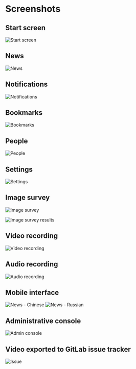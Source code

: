 Screenshots
===========

## Start screen

![Start screen](screenshots/start-page.jpg)

## News

![News](screenshots/news-page.jpg)

## Notifications

![Notifications](screenshots/notifications-page.jpg)

## Bookmarks

![Bookmarks](screenshots/bookmarks-page.jpg)

## People

![People](screenshots/people-page.jpg)

## Settings

![Settings](screenshots/settings-page.jpg)

## Image survey

![Image survey](screenshots/image-survey-before.jpg)

![Image survey results](screenshots/image-survey-after.jpg)

## Video recording

![Video recording](screenshots/video-recorder.jpg)

## Audio recording

![Audio recording](screenshots/audio-recorder.jpg)

## Mobile interface

![News - Chinese](screenshots/news-page-mobile-zh.jpg) ![News - Russian](screenshots/news-page-mobile-ru.jpg)

## Administrative console

![Admin console](screenshots/admin-project-page.jpg)

## Video exported to GitLab issue tracker

![Issue](screenshots/video-issue.jpg)
